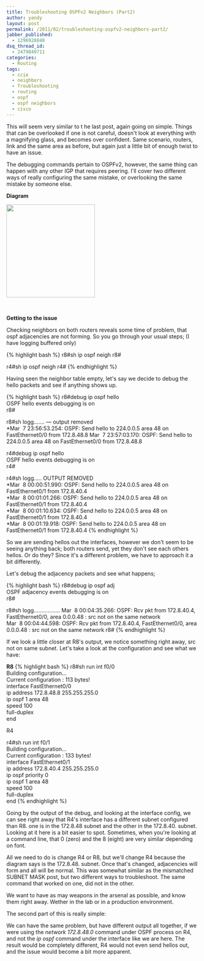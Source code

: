 ```yaml
---
title: Troubleshooting OSPFv2 Neighbors (Part2)
author: yandy
layout: post
permalink: /2011/02/troubleshooting-ospfv2-neighbors-part2/
jabber_published:
  - 1296928848
dsq_thread_id:
  - 2479849711
categories:
  - Routing
tags:
  - ccie
  - neighbors
  - Troubleshooting
  - routing
  - ospf
  - ospf neighbors
  - cisco
---
```

This will seem very similar to t he last post, again going on simple. Things that can be overlooked if one is not careful, doesn't look at everything with a magnifying glass, and becomes over confident. Same scenario, routers, link and the same area as before, but again just a little bit of enough twist to have an issue.

The debugging commands pertain to OSPFv2, however, the same thing can happen with any other IGP that requires peering. I'll cover two different ways of really configuring the same mistake, or overlooking the same mistake by someone else.

**Diagram**

[<img class="alignnone" src="http://ipyandy.net/assets/images/r8-r4.png" alt="" width="231" height="243" />][1]

&nbsp;

**<!--more-->Getting to the issue**

Checking neighbors on both routers reveals some time of problem, that ospf adjacencies are not forming. So you go through your usual steps; (I have logging buffered only)

{% highlight bash %}
r8#sh ip ospf neigh
r8#

r4#sh ip ospf neigh
r4#
{% endhighlight %}

Having seen the neighbor table empty, let's say we decide to debug the hello packets and see if anything shows up.

{% highlight bash %}
r8#debug ip ospf hello  
OSPF hello events debugging is on  
r8#

r8#sh logg……. &#8212; output removed  
*Mar  7 23:56:53.254: OSPF: Send hello to 224.0.0.5 area 48 on FastEthernet0/0 from 172.8.48.8 
Mar  7 23:57:03.170: OSPF: Send hello to 224.0.0.5 area 48 on FastEthernet0/0 from 172.8.48.8</p> 

r4#debug ip ospf hello  
OSPF hello events debugging is on  
r4#

r4#sh logg&#8230;.. OUTPUT REMOVED  
*Mar  8 00:00:51.990: OSPF: Send hello to 224.0.0.5 area 48 on FastEthernet0/1 from 172.8.40.4  
*Mar  8 00:01:01.266: OSPF: Send hello to 224.0.0.5 area 48 on FastEthernet0/1 from 172.8.40.4  
*Mar  8 00:01:10.634: OSPF: Send hello to 224.0.0.5 area 48 on FastEthernet0/1 from 172.8.40.4  
*Mar  8 00:01:19.918: OSPF: Send hello to 224.0.0.5 area 48 on FastEthernet0/1 from 172.8.40.4
{% endhighlight %}

So we are sending hellos out the interfaces, however we don't seem to be seeing anything back; both routers send, yet they don't see each others hellos. Or do they? Since it's a different problem, we have to approach it a bit differently.

Let's debug the adjacency packets and see what happens;

{% highlight bash %}
r8#debug ip ospf adj   
OSPF adjacency events debugging is on  
r8#

r8#sh logg&#8230;&#8230;&#8230;&#8230;&#8230;..
Mar  8 00:04:35.266: OSPF: Rcv pkt from 172.8.40.4, FastEthernet0/0, area 0.0.0.48 : src not on the same network</strong>  
Mar  8 00:04:44.598: OSPF: Rcv pkt from 172.8.40.4, FastEthernet0/0, area 0.0.0.48 : src not on the same network
r8#
{% endhighlight %}

If we look a little closer at R8's output, we notice something right away, src not on same subnet. Let's take a look at the configuration and see what we have:

**R8**
{% highlight bash %}
r8#sh run int f0/0  
Building configuration&#8230;  
Current configuration : 113 bytes!  
interface FastEthernet0/0   
 ip address 172.8.48.8 255.255.255.0   
 ip ospf 1 area 48   
 speed 100   
full-duplex  
end

R4

r4#sh run int f0/1  
Building configuration&#8230;  
Current configuration : 133 bytes!  
interface FastEthernet0/1  
ip address 172.8.40.4 255.255.255.0  
ip ospf priority 0  
ip ospf 1 area 48  
speed 100  
full-duplex  
end
{% endhighlight %}

Going by the output of the debug, and looking at the interface config, we can see right away that R4's interface has a different subnet configured than R8. one is in the 172.8.48 subnet and the other in the 172.8.40. subnet. Looking at it here is a bit easier to spot. Sometimes, when you're looking at a command line, that 0 (zero) and the 8 (eight) are very similar depending on font.

All we need to do is change R4 or R8, but we'll change R4 because the diagram says is the 172.8.48. subnet. Once that's changed, adjacencies will form and all will be normal. This was somewhat similar as the mismatched SUBNET MASK post, but two different ways to troubleshoot. The same command that worked on one, did not in the other.

We want to have as may weapons in the arsenal as possible, and know them right away. Wether in the lab or in a production environment.

The second part of this is really simple:

We can have the same problem, but have different output all together, if we were using the *network 172.8.48.0* command under OSPF process on R4, and not the *ip ospf* command under the interface like we are here. The result would be completely different, R4 would not even send hellos out, and the issue would become a bit more apparent.

 [1]: http://ipyandy.net/assets/images/r8-r4.png